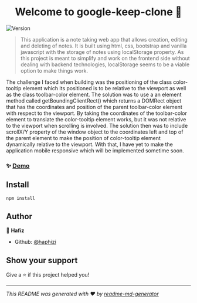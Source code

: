 <h1 align="center">Welcome to google-keep-clone 👋</h1>
<p>
  <img alt="Version" src="https://img.shields.io/badge/version-0.0.0-blue.svg?cacheSeconds=2592000" />
</p>

> This application is a note taking web app that allows creation, editing and deleting of notes. It is built using html, css, bootstrap and vanilla javascript with the storage of notes using localStorage property. As this project is meant to simplify and work on the frontend side without dealing with backend technologies, localStorage seems to be a viable option to make things work. 

The challenge I faced when building was the positioning of the class color-tooltip element which its positioned is to be relative to the viewport as well as the class toolbar-color element. The solution was to use a an element method called getBoundingClientRect() which returns a DOMRect object that has the coordinates and position of the parent toolbar-color element with respect to the viewport. By taking the coordinates of the toolbar-color element to translate the color-tooltip element works, but it was not relative to the viewport when scrolling is involved. The solution then was to include scrollX/Y property of the window object to the coordinates left and top of the parent element to make the position of color-tooltip element dynamically relative to the viewport. With that, I have yet to make the application mobile responsive which will be implemented sometime soon. 

### ✨ [Demo](https://haphizi.github.io/google-keep-clone/)

## Install

```sh
npm install
```

## Author

👤 **Hafiz**

* Github: [@haphizi](https://github.com/haphizi)

## Show your support

Give a ⭐️ if this project helped you!

***
_This README was generated with ❤️ by [readme-md-generator](https://github.com/kefranabg/readme-md-generator)_